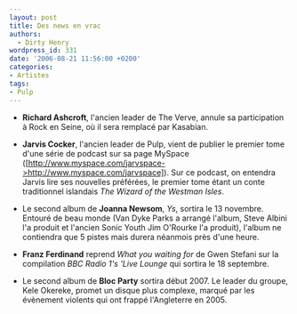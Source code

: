 ```yaml
---
layout: post
title: Des news en vrac
authors:
  - Dirty Henry
wordpress_id: 331
date: '2006-08-21 11:56:00 +0200'
categories:
- Artistes
tags:
- Pulp
---
```

- __Richard Ashcroft__, l'ancien leader de The Verve, annule sa participation à Rock en Seine, où il sera remplacé par Kasabian.

- __Jarvis Cocker__, l'ancien leader de Pulp, vient de publier le premier tome d'une série de podcast sur sa page MySpace ([http://www.myspace.com/jarvspace->http://www.myspace.com/jarvspace]). Sur ce podcast, on entendra Jarvis lire ses nouvelles préférées, le premier tome étant un conte traditionnel islandais *The Wizard of the Westman Isles*.

- Le second album de __Joanna Newsom__, *Ys*, sortira le 13 novembre. Entouré de beau monde (Van Dyke Parks a arrangé l'album, Steve Albini l'a produit et l'ancien Sonic Youth Jim O'Rourke l'a produit), l'album ne contiendra que 5 pistes mais durera néanmois près d'une heure.

- __Franz Ferdinand__ reprend *What you waiting for* de Gwen Stefani sur la compilation *BBC Radio 1's 'Live Lounge* qui sortira le 18 septembre.

- Le second album de __Bloc Party__ sortira début 2007. Le leader du groupe, Kele Okereke, promet un disque plus complexe, marqué par les évènement violents qui ont frappé l'Angleterre en 2005.
